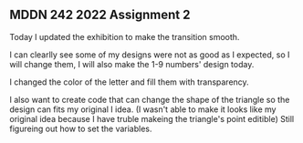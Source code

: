 ## MDDN 242 2022 Assignment 2

Today I updated the exhibition to make the transition smooth.

I can clearlly see some of my designs were not as good as I expected, so I will change them, I will also make the 1-9 numbers' design today.

I changed the color of the letter and fill them with transparency.

I also want to create code that can change the shape of the triangle so the design can fits my original I idea. (I wasn't able to make it looks like my original idea because I have truble makeing the triangle's point editible) Still figureing out how to set the variables.
